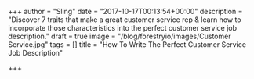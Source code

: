 +++
author = "Sling"
date = "2017-10-17T00:13:54+00:00"
description = "Discover 7 traits that make a great customer service rep & learn how to incorporate those characteristics into the perfect customer service job description."
draft = true
image = "/blog/forestryio/images/Customer Service.jpg"
tags = []
title = "How To Write The Perfect Customer Service Job Description"

+++
